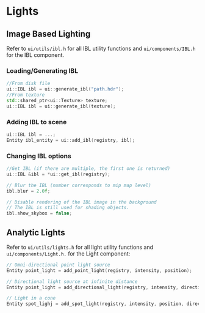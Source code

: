 <!-- $ignore -->

# Lights

## Image Based Lighting

Refer to `ui/utils/ibl.h` for all IBL utility functions and `ui/components/IBL.h` for the IBL component.

### Loading/Generating IBL

```c++
//From disk file
ui::IBL ibl = ui::generate_ibl("path.hdr");
//From texture
std::shared_ptr<ui::Texture> texture;
ui::IBL ibl = ui::generate_ibl(texture);
```

### Adding IBL to scene

```c++
ui::IBL ibl = ...;
Entity ibl_entity = ui::add_ibl(registry, ibl);
```


### Changing IBL options
```c++
//Get IBL (if there are multiple, the first one is returned)
ui::IBL &ibl = *ui::get_ibl(registry);

// Blur the IBL (number corresponds to mip map level)
ibl.blur = 2.0f;

// Disable rendering of the IBL image in the background
// The IBL is still used for shading objects.
ibl.show_skybox = false;
```



## Analytic Lights

Refer to `ui/utils/lights.h` for all light utility functions and `ui/components/Light.h.` for the Light component:

```c++
// Omni-directional point light source
Entity point_light = add_point_light(registry, intensity, position);

// Directional light source at infinite distance
Entity point_light = add_directional_light(registry, intensity, direction);

// Light in a cone
Entity spot_lighj = add_spot_light(registry, intensity, position, direction, cone_angle_radians);
```
